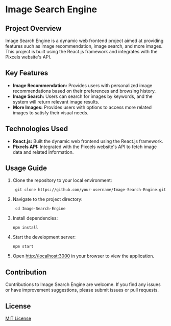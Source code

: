 # Image Search Engine

## Project Overview

Image Search Engine is a dynamic web frontend project aimed at providing features such as image recommendation, image search, and more images. This project is built using the React.js framework and integrates with the Pixcels website's API.

## Key Features

- **Image Recommendation:** Provides users with personalized image recommendations based on their preferences and browsing history.
- **Image Search:** Users can search for images by keywords, and the system will return relevant image results.
- **More Images:** Provides users with options to access more related images to satisfy their visual needs.

## Technologies Used

- **React.js:** Built the dynamic web frontend using the React.js framework.
- **Pixcels API:** Integrated with the Pixcels website's API to fetch image data and related information.

## Usage Guide

1. Clone the repository to your local environment:
   ```
    git clone https://github.com/your-username/Image-Search-Engine.git
   ```

2. Navigate to the project directory:
   ```
    cd Image-Search-Engine
   ```

3. Install dependencies:
   ```
   npm install
   ```

5. Start the development server:
   ```
   npm start
   ```

5. Open [http://localhost:3000](http://localhost:3000) in your browser to view the application.

## Contribution

Contributions to Image Search Engine are welcome. If you find any issues or have improvement suggestions, please submit issues or pull requests.

## License

[MIT License](LICENSE)
